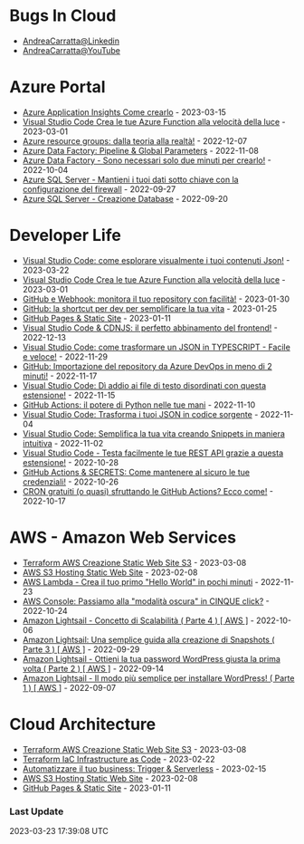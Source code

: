 # Bugs In Cloud
- [AndreaCarratta@Linkedin](https://links.devandreacarratta.it/linkedin)
- [AndreaCarratta@YouTube](https://links.devandreacarratta.it/youtube)
# Azure Portal
- [Azure Application Insights   Come crearlo](https://www.youtube.com/watch?v=WR9aVMMOmVA) - 2023-03-15
- [Visual Studio Code Crea le tue Azure Function alla velocità della luce](https://www.youtube.com/watch?v=yF6IvBqECog) - 2023-03-01
- [Azure resource groups: dalla teoria alla realtà!](https://www.youtube.com/watch?v=VuXP6TUEu_8) - 2022-12-07
- [Azure Data Factory: Pipeline & Global Parameters](https://www.youtube.com/watch?v=i0tOe9HTjcc) - 2022-11-08
- [Azure Data Factory - Sono necessari solo due minuti per crearlo!](https://www.youtube.com/watch?v=AiSDpbvLsBY) - 2022-10-04
- [Azure SQL Server - Mantieni i tuoi dati sotto chiave con la configurazione del firewall](https://www.youtube.com/watch?v=xdTwrayAbso) - 2022-09-27
- [Azure SQL Server - Creazione Database](https://www.youtube.com/watch?v=Gqsyk2EcQeA) - 2022-09-20
# Developer Life
- [Visual Studio Code: come esplorare visualmente i tuoi contenuti Json!](https://www.youtube.com/watch?v=UtabHGL-CVc) - 2023-03-22
- [Visual Studio Code Crea le tue Azure Function alla velocità della luce](https://www.youtube.com/watch?v=yF6IvBqECog) - 2023-03-01
- [GitHub e Webhook: monitora il tuo repository con facilità!](https://www.youtube.com/watch?v=-Z2w8tCIJ4A) - 2023-01-30
- [GitHub: la shortcut per dev per semplificare la tua vita](https://www.youtube.com/watch?v=w02697ngTAk) - 2023-01-25
- [GitHub Pages & Static Site](https://www.youtube.com/watch?v=jytEtjRNBsI) - 2023-01-11
- [Visual Studio Code & CDNJS: il perfetto abbinamento del frontend!](https://www.youtube.com/watch?v=JQ1KDx8I-_w) - 2022-12-13
- [Visual Studio Code:  come trasformare un JSON in TYPESCRIPT - Facile e veloce!](https://www.youtube.com/watch?v=Kpk_6uPayGE) - 2022-11-29
- [GitHub: Importazione del repository da Azure DevOps in meno di 2 minuti!](https://www.youtube.com/watch?v=Owu4QknmCn8) - 2022-11-17
- [Visual Studio Code: Dì addio ai file di testo disordinati con questa estensione!](https://www.youtube.com/watch?v=XQh44uxLKwA) - 2022-11-15
- [GitHub Actions: il potere di Python nelle tue mani](https://www.youtube.com/watch?v=2Yr6leD7il0) - 2022-11-10
- [Visual Studio Code: Trasforma i tuoi JSON in codice sorgente](https://www.youtube.com/watch?v=WpP2MLDa-_I) - 2022-11-04
- [Visual Studio Code: Semplifica la tua vita creando Snippets in maniera intuitiva](https://www.youtube.com/watch?v=uUzzZKS-xOw) - 2022-11-02
- [Visual Studio Code - Testa facilmente le tue REST API grazie a questa estensione!](https://www.youtube.com/watch?v=9x9vpFHgQck) - 2022-10-28
- [GitHub Actions & SECRETS: Come mantenere al sicuro le tue credenziali!](https://www.youtube.com/watch?v=3-FiPqeZKtQ) - 2022-10-26
- [CRON gratuiti (o quasi) sfruttando le GitHub Actions? Ecco come!](https://www.youtube.com/watch?v=1N3KpQDqYAU) - 2022-10-17
# AWS - Amazon Web Services
- [Terraform   AWS   Creazione Static Web Site S3](https://www.youtube.com/watch?v=UNdvAWp23PE) - 2023-03-08
- [AWS S3 Hosting Static Web Site](https://www.youtube.com/watch?v=IWM17bZ25_Q) - 2023-02-08
- [AWS Lambda - Crea il tuo primo "Hello World" in pochi minuti](https://www.youtube.com/watch?v=yzbGWNeA3hA) - 2022-11-23
- [AWS Console: Passiamo alla "modalità oscura" in CINQUE click?](https://www.youtube.com/watch?v=atG10AtrKh8) - 2022-10-24
- [Amazon Lightsail - Concetto di Scalabilità  ( Parte 4 ) [ AWS ]](https://www.youtube.com/watch?v=Lw5YHF5RyV4) - 2022-10-06
- [Amazon Lightsail: Una semplice guida alla creazione di Snapshots  ( Parte 3 ) [ AWS ]](https://www.youtube.com/watch?v=i_V0-EZpWlw) - 2022-09-29
- [Amazon Lightsail - Ottieni la tua password WordPress giusta la prima volta ( Parte 2 ) [ AWS ]](https://www.youtube.com/watch?v=rvlN76UDpSM) - 2022-09-14
- [Amazon Lightsail - Il modo più semplice per installare WordPress! ( Parte 1 ) [ AWS ]](https://www.youtube.com/watch?v=c-FlCzGBpx0) - 2022-09-07
# Cloud Architecture
- [Terraform   AWS   Creazione Static Web Site S3](https://www.youtube.com/watch?v=UNdvAWp23PE) - 2023-03-08
- [Terraform   IaC   Infrastructure as Code](https://www.youtube.com/watch?v=ITO7CRO_R9c) - 2023-02-22
- [Automatizzare il tuo business: Trigger & Serverless](https://www.youtube.com/watch?v=xjq46_ScKso) - 2023-02-15
- [AWS S3 Hosting Static Web Site](https://www.youtube.com/watch?v=IWM17bZ25_Q) - 2023-02-08
- [GitHub Pages & Static Site](https://www.youtube.com/watch?v=jytEtjRNBsI) - 2023-01-11
### Last Update
2023-03-23 17:39:08 UTC
